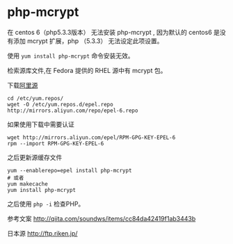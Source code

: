 # php-mcrypt 

在 centos 6（php5.3.3版本） 无法安装 php-mcrypt , 因为默认的 centos6 是没有添加 mcrypt 扩展，php （5.3.3） 无法设定此项设置。

使用 `yum install php-mcrypt` 命令安装无效。

检索源库文件,在 Fedora 提供的 RHEL 源中有 mcrypt 包。

下载[阿里源](http://mirrors.aliyun.com/)

```
cd /etc/yum.repos/
wget -O /etc/yum.repos.d/epel.repo http://mirrors.aliyun.com/repo/epel-6.repo
```

如果使用下载中需要认证

```
wget http://mirrors.aliyun.com/epel/RPM-GPG-KEY-EPEL-6
rpm --import RPM-GPG-KEY-EPEL-6 
```

之后更新源缓存文件

```
yum --enablerepo=epel install php-mcrypt
# 或者
yum makecache 
yum install php-mcrypt
```

之后使用 `php -i` 检查PHP。

参考文案 <http://qiita.com/soundws/items/cc84da42419f1ab3443b>

日本源 <http://ftp.riken.jp/>
